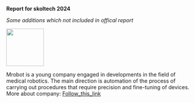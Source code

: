 **Report for skoltech 2024**

*Some additions which not included in offical report*



<img src="https://static.tildacdn.com/tild6366-6232-4433-a461-646332346562/logomrobot.png" width="100" >

Mrobot is a young company engaged in developments in the field of medical robotics. The main direction is automation of the process of carrying out procedures that require precision and fine-tuning of devices. More about company: [Follow_this_link](http://mrobots.ru/)


